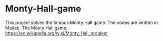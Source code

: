 # Monty-Hall-game
This project solves the famous Monty Hall game. 
The codes are written in Matlab. 
The Monty Hall game: https://en.wikipedia.org/wiki/Monty_Hall_problem 
